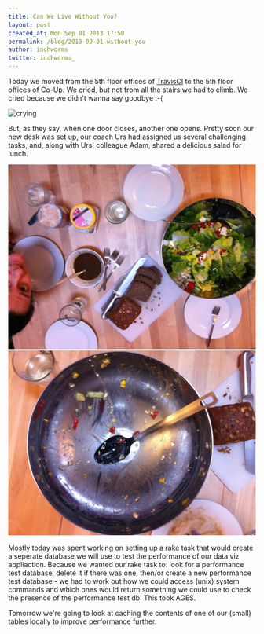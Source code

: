 ```yaml
---
title: Can We Live Without You?
layout: post
created_at: Mon Sep 01 2013 17:50
permalink: /blog/2013-09-01-without-you
author: inchworms
twitter: inchworms_
---
```


Today we moved from the 5th floor offices of [TravisCI](https://twitter.com/travisci) to the 5th floor offices of [Co-Up](https://twitter.com/co_up). We cried, but not from all the stairs we had to climb. We cried because we didn't wanna say goodbye :-(

![crying](http://24.media.tumblr.com/tumblr_m87b30INY21r0uywso1_500.gif)

But, as they say, when one door closes, another one opens. Pretty soon our new desk was set up, our coach Urs had assigned us several challenging tasks, and, along with Urs' colleague Adam, shared a delicious salad for lunch.

![before](/images/before.jpg)
![after](/images/after.jpg)

Mostly today was spent working on setting up a rake task that would create a seperate database we will use to test the performance of our data viz appliaction. Because we wanted our rake task to: look for a performance test database, delete it if there was one, then/or create a new performance test database - we had to work out how we could access (unix) system commands and which ones would return something we could use to check the presence of the performance test db. This took AGES.

Tomorrow we're going to look at caching the contents of one of our (small) tables locally to improve performance further.



